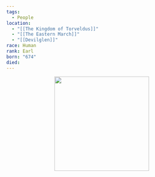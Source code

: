 ```yaml
---
tags:
  - People
location:
  - "[[The Kingdom of Torveldus]]"
  - "[[The Eastern March]]"
  - "[[Devilglen]]"
race: Human
rank: Earl
born: "674"
died:
---
```

<p style="text-align:center;"><img src="https://foundry-vtt-kb.s3.us-east-2.amazonaws.com/Images/Tokens/NPCs/Nobles/" width="250" height="250"></p>

